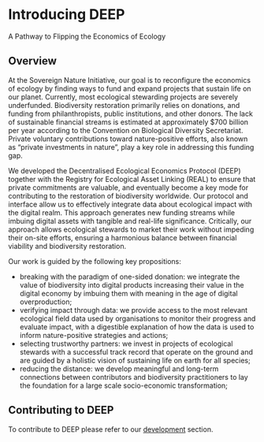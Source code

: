 # Introducing DEEP

A Pathway to Flipping the Economics of Ecology

## Overview

At the Sovereign Nature Initiative, our goal is to reconfigure the economics of ecology by finding ways to fund and expand projects that sustain life on our planet. Currently, most ecological stewarding projects are severely underfunded. Biodiversity restoration primarily relies on donations, and funding from philanthropists, public institutions, and other donors. The lack of sustainable financial streams is estimated at approximately $700 billion per year according to the Convention on Biological Diversity Secretariat. Private voluntary contributions toward nature-positive efforts, also known as “private investments in nature”, play a key role in addressing this funding gap.

We developed the Decentralised Ecological Economics Protocol (DEEP) together with the Registry for Ecological Asset Linking (REAL) to ensure that private commitments are valuable, and eventually become a key mode for contributing to the restoration of biodiversity worldwide. Our protocol and interface allow us to effectively integrate data about ecological impact with the digital realm. This approach generates new funding streams while imbuing digital assets with tangible and real-life significance. Critically, our approach allows ecological stewards to market their work without impeding their on-site efforts, ensuring a harmonious balance between financial viability and biodiversity restoration.

Our work is guided by the following key propositions:

- breaking with the paradigm of one-sided donation: we integrate the value of biodiversity into digital products increasing their value in the digital economy by imbuing them with meaning in the age of digital overproduction;
- verifying impact through data: we provide access to the most relevant ecological field data used by organisations to monitor their progress and evaluate impact, with a digestible explanation of how the data is used to inform nature-positive strategies and actions;
- selecting trustworthy partners: we invest in projects of ecological stewards with a successful track record that operate on the ground and are guided by a holistic vision of sustaining life on earth for all species;
- reducing the distance: we develop meaningful and long-term connections between contributors and biodiversity practitioners to lay the foundation for a large scale socio-economic transformation;

## Contributing to DEEP

To contribute to DEEP please refer to our [development](development.md) section.
